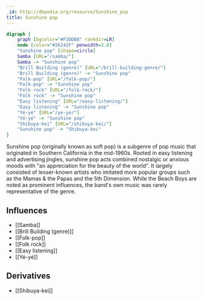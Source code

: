 ```yaml
---
_id: http://dbpedia.org/resource/Sunshine_pop
title: Sunshine pop
---
```


```dot
digraph {
	graph [bgcolor="#F3DDB8" rankdir=LR]
	node [color="#26242F" penwidth=3.0]
	"Sunshine pop" [shape=circle]
	Samba [URL="/samba/"]
	Samba -> "Sunshine pop"
	"Brill Building (genre)" [URL="/brill-building-genre/"]
	"Brill Building (genre)" -> "Sunshine pop"
	"Folk-pop" [URL="/folk-pop/"]
	"Folk-pop" -> "Sunshine pop"
	"Folk rock" [URL="/folk-rock/"]
	"Folk rock" -> "Sunshine pop"
	"Easy listening" [URL="/easy-listening/"]
	"Easy listening" -> "Sunshine pop"
	"Yé-yé" [URL="/ye-ye/"]
	"Yé-yé" -> "Sunshine pop"
	"Shibuya-kei" [URL="/shibuya-kei/"]
	"Sunshine pop" -> "Shibuya-kei"
}
```

Sunshine pop (originally known as soft pop) is a subgenre of pop music that originated in Southern California in the mid-1960s. Rooted in easy listening and advertising jingles, sunshine pop acts combined nostalgic or anxious moods with "an appreciation for the beauty of the world". It largely consisted of lesser-known artists who imitated more popular groups such as the Mamas & the Papas and the 5th Dimension. While the Beach Boys are noted as prominent influences, the band's own music was rarely representative of the genre.

## Influences
- [[Samba]]
- [[Brill Building (genre)]]
- [[Folk-pop]]
- [[Folk rock]]
- [[Easy listening]]
- [[Yé-yé]]

## Derivatives
- [[Shibuya-kei]]
